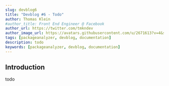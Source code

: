 ```yaml
---
slug: devblog6
title: "Devblog #6 - Todo"
author: Thomas Klein
#author_title: Front End Engineer @ Facebook
author_url: https://twitter.com/tmkndev
author_image_url: https://avatars.githubusercontent.com/u/2671613?v=4&s=400
tags: [packageanalyzer, devblog, documentation]
description: todo
keywords: [packageanalyzer, devblog, documentation]
---
```


## Introduction
todo
<!--truncate-->